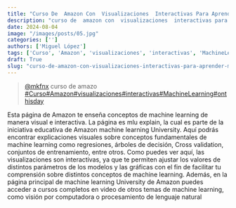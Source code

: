 ```yaml
---
title: "Curso De  Amazon Con  Visualizaciones  Interactivas Para Aprender  Machinelearning  Onthisday"
description: "curso de  amazon con  visualizaciones  interactivas para aprender  machinelearning  onthisday"
date: 2024-08-04
image: "/images/posts/05.jpg"
categories: ['']
authors: ['Miguel López']
tags: ['Curso', 'Amazon', 'visualizaciones', 'interactivas', 'MachineLearning', 'onthisday']
draft: True
slug: "curso-de-amazon-con-visualizaciones-interactivas-para-aprender-machinelearning-onthisday"
---
```


<blockquote class="tiktok-embed" cite="{https://www.tiktok.com/@mkfnx/video/7392787664757361926}" data-video-id="7392787664757361926" style="max-width: 605px;min-width: 325px;" > <section> <a target="_blank" title="@mkfnx" href="https://www.tiktok.com/@mkfnx?refer=embed">@mkfnx</a> curso de  amazo </section> <a title="Curso" target="_blank" href="https://www.tiktok.com/tag/Curso?refer=embed">#Curso</a><a title="Amazon" target="_blank" href="https://www.tiktok.com/tag/Amazon?refer=embed">#Amazon</a><a title="visualizaciones" target="_blank" href="https://www.tiktok.com/tag/visualizaciones?refer=embed">#visualizaciones</a><a title="interactivas" target="_blank" href="https://www.tiktok.com/tag/interactivas?refer=embed">#interactivas</a><a title="MachineLearning" target="_blank" href="https://www.tiktok.com/tag/MachineLearning?refer=embed">#MachineLearning</a><a title="onthisday" target="_blank" href="https://www.tiktok.com/tag/onthisday?refer=embed">#onthisday</a> </blockquote> <script async src="https://www.tiktok.com/embed.js"></script>

Esta página de Amazon te enseña conceptos de machine learning de manera visual e interactiva. La página es mlu explain, la cual es parte de la iniciativa educativa de Amazon machine learning University. Aquí podrás encontrar explicaciones visuales sobre conceptos fundamentales de machine learning como regresiones, árboles de decisión, Cross validation, conjuntos de entrenamiento, entre otros. Como puedes ver aquí, las visualizaciones son interactivas, ya que te permiten ajustar los valores de distintos parámetros de los modelos y las gráficas con el fin de facilitar tu comprensión sobre distintos conceptos de machine learning. Además, en la página principal de machine learning University de Amazon puedes acceder a cursos completos en video de otros temas de machine learning, como visión por computadora o procesamiento de lenguaje natural 